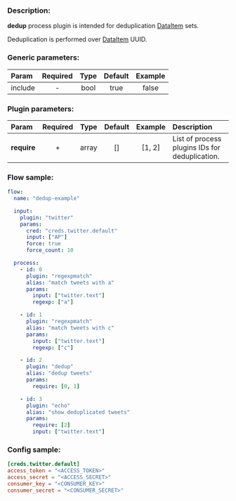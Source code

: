 ### Description:

**dedup** process plugin is intended for deduplication [DataItem](../../concept.md) sets.  

Deduplication is performed over [DataItem](../../concept.md) UUID.


### Generic parameters:

| Param   | Required | Type | Default | Example |
|:--------|:--------:|:----:|:-------:|:-------:|
| include |    -     | bool |  true   |  false  |


### Plugin parameters:

| Param       | Required | Type  | Default | Example | Description                                    |
|:------------|:--------:|:-----:|:-------:|:-------:|:-----------------------------------------------|
| **require** |    +     | array |   []    | [1, 2]  | List of process plugins IDs for deduplication. |


### Flow sample:

```yaml
flow:
  name: "dedup-example"

  input:
    plugin: "twitter"
    params:
      cred: "creds.twitter.default"
      input: ["AP"]
      force: true
      force_count: 10

  process:
    - id: 0
      plugin: "regexpmatch"
      alias: "match tweets with a"
      params:
        input: ["twitter.text"]
        regexp: ["a"]

    - id: 1
      plugin: "regexpmatch"
      alias: "match tweets with c"
      params:
        input: ["twitter.text"]
        regexp: ["c"]

    - id: 2
      plugin: "dedup"
      alias: "dedup tweets"
      params:
        require: [0, 1]

    - id: 3
      plugin: "echo"
      alias: "show deduplicated tweets"
      params:
        require: [2]
        input: ["twitter.text"]
```

### Config sample:

```toml
[creds.twitter.default]
access_token = "<ACCESS_TOKEN>"
access_secret = "<ACCESS_SECRET>"
consumer_key = "<CONSUMER_KEY>"
consumer_secret = "<CONSUMER_SECRET>"
```



